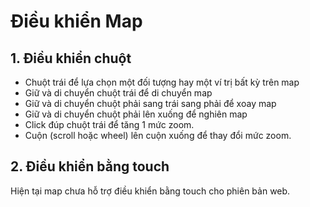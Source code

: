 # Điều khiển Map

## 1. Điều khiển chuột
- Chuột trái để lựa chọn một đối tượng hay một ví trị bất kỳ trên map
- Giữ và di chuyển chuột trái để di chuyển map
- Giữ và di chuyển chuột phải sang trái sang phải để xoay map
- Giữ và di chuyển chuột phải lên xuống để nghiên map
- Click đúp chuột trái để tăng 1 mức zoom.
- Cuộn (scroll hoặc wheel) lên cuộn xuống để thay đổi mức zoom.
## 2. Điều khiển bằng touch
Hiện tại map chưa hỗ trợ điều khiển bằng touch cho phiên bản web.
